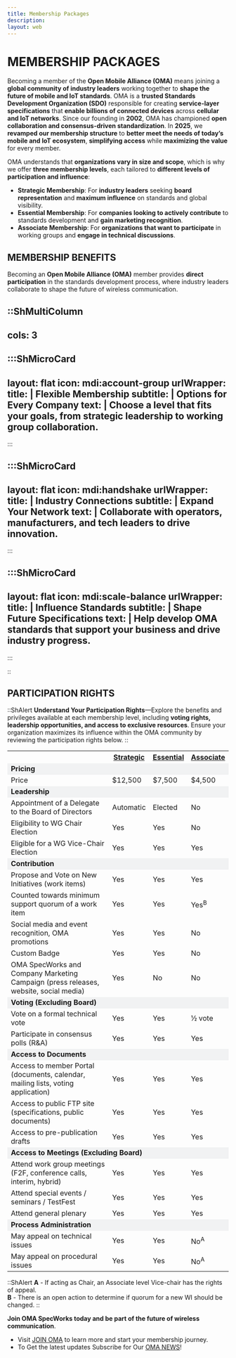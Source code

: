 ```yaml
---
title: Membership Packages
description:
layout: web
---
```


# MEMBERSHIP PACKAGES

Becoming a member of the **Open Mobile Alliance (OMA)** means joining a **global community of industry leaders** working together to **shape the future of mobile and IoT standards**. OMA is a **trusted Standards Development Organization (SDO)** responsible for creating **service-layer specifications** that **enable billions of connected devices** across **cellular and IoT networks**. Since our founding in **2002**, OMA has championed **open collaboration and consensus-driven standardization**. In **2025**, we **revamped our membership structure** to **better meet the needs of today’s mobile and IoT ecosystem**, **simplifying access** while **maximizing the value** for every member.

OMA understands that **organizations vary in size and scope**, which is why we offer **three membership levels**, each tailored to **different levels of participation and influence**:

- **Strategic Membership**: For **industry leaders** seeking **board representation** and **maximum influence** on standards and global visibility.
- **Essential Membership**: For **companies looking to actively contribute** to standards development and **gain marketing recognition**.
- **Associate Membership**: For **organizations that want to participate** in working groups and **engage in technical discussions**.

## MEMBERSHIP BENEFITS

Becoming an **Open Mobile Alliance (OMA)** member provides **direct participation** in the standards development process, where industry leaders collaborate to shape the future of wireless communication.  

::ShMultiColumn
---
cols: 3
---

  :::ShMicroCard
  ---
  layout: flat
  icon: mdi:account-group
  urlWrapper:
  title: |
      Flexible Membership
  subtitle: |
      Options for Every Company
  text: |
      Choose a level that fits your goals, from **strategic leadership** to **working group collaboration**.
  ---
  :::

  :::ShMicroCard
  ---
  layout: flat
  icon: mdi:handshake
  urlWrapper: 
  title: |
      Industry Connections
  subtitle: |
      Expand Your Network
  text: |
      Collaborate with **operators, manufacturers, and tech leaders** to **drive innovation**.
  ---
  :::

  :::ShMicroCard
  ---
  layout: flat
  icon: mdi:scale-balance
  urlWrapper: 
  title: |
      Influence Standards
  subtitle: |
      Shape Future Specifications
  text: |
      Help **develop OMA standards** that **support your business and drive industry progress**.
  ---
  :::

::

## PARTICIPATION RIGHTS

::ShAlert
**Understand Your Participation Rights**—Explore the benefits and privileges available at each membership level, including **voting rights, leadership opportunities, and access to exclusive resources**. Ensure your organization maximizes its influence within the OMA community by reviewing the participation rights below.
::

<table class="membership-table" width="100%" cellpadding="0" cellspacing="0" border="0">
  <tr>
    <th width="52%">&nbsp;</td>
    <th width="12%"><a href="/omaspecworks/membership/benefits#_1-strategic-membership"><strong>Strategic</strong></a></th>
    <th width="12%"><a href="/omaspecworks/membership/benefits#_2-essential-membership"><strong>Essential</strong></a></th>
    <th width="12%"><a href="/omaspecworks/membership/benefits#_3-associate-membership"><strong>Associate</strong></a></th>
  </tr>
  <tr style="background-color: #f1f2f3"><td class="bkg-blue color-white" colspan="4"><strong>Pricing</strong></td></tr>
  <tr>
   <td>Price</td>
   <td>$12,500</td>
   <td>$7,500</td>
   <td>$4,500</td>
  </tr>
  <tr style="background-color: #f1f2f3"><td class="bkg-blue color-white" colspan="4"><strong>Leadership</strong></td></tr>
  <tr>
   <td>Appointment of a Delegate to the Board of Directors</td>
   <td>Automatic</td>
   <td>Elected</td>
   <td>No</td>
   </tr>
  <tr>
   <td>Eligibility to WG Chair Election</td>
   <td>Yes</td>
   <td>Yes</td>
   <td>No</td>
  </tr>
  <tr>
   <td>Eligible for a WG Vice-Chair Election</td>
   <td>Yes</td>
   <td>Yes</td>
   <td>Yes</td>
  </tr>   
  <tr style="background-color: #f1f2f3"><td class="bkg-blue color-white" colspan="4"><strong>Contribution</strong></td></tr>
  <tr>
   <td>Propose and Vote on New Initiatives (work items)
</td>
   <td>Yes</td>
   <td>Yes</td>
   <td>Yes</td>
  </tr> 
  <tr>
   <td>Counted towards minimum support quorum of a work item</td>
   <td>Yes</td>
   <td>Yes</td>
   <td>Yes<sup>B</sup></td>
  </tr> 
      
  <tr>
   <td>Social media and event recognition, OMA promotions</td>
   <td>Yes</td>
   <td>Yes</td>
   <td>No</td>
  </tr> 
  <tr>
   <td>Custom Badge</td>
   <td>Yes</td>
   <td>Yes</td>
   <td>No</td>
   <tr>
   <td>OMA SpecWorks and Company Marketing Campaign (press releases, website, social media)</td>
   <td>Yes</td>
   <td>No</td>
   <td>No</td>
  </tr>
  </tr>        
  <tr style="background-color: #f1f2f3"><td class="bkg-blue color-white" colspan="4"><strong>Voting (Excluding Board)</strong></td></tr>
  <tr>
   <td>Vote on a formal technical vote</td>
   <td>Yes</td>
   <td>Yes</td>
   <td>&frac12; vote</td>
  </tr> 
  <tr>
   <td>Participate in consensus polls (R&A)</td>
   <td>Yes</td>
   <td>Yes</td>
   <td>Yes</td>
  </tr>  
  <tr style="background-color: #f1f2f3"><td class="bkg-blue color-white" colspan="4"><strong>Access to Documents</strong></td></tr>
  <tr>
   <td>Access to member Portal (documents, calendar, mailing lists, voting application)</td>
   <td>Yes</td>
   <td>Yes</td>
   <td>Yes</td>
  </tr>  
  <tr>
   <td>Access to public FTP site (specifications, public documents)</td>
   <td>Yes</td>
   <td>Yes</td>
   <td>Yes</td>
  </tr> 
  <tr>
   <td>Access to pre-publication drafts</td>
   <td>Yes</td>
   <td>Yes</td>
   <td>Yes</td>
  </tr>      
  <tr style="background-color: #f1f2f3"><td class="bkg-blue color-white" colspan="4"><strong>Access to Meetings (Excluding Board)</strong></td></tr>
  <tr>
   <td>Attend work group meetings (F2F, conference calls, interim, hybrid)</td>
   <td>Yes</td>
   <td>Yes</td>
   <td>Yes</td>
  </tr>  
  <tr>
   <td>Attend special events / seminars / TestFest</td>
   <td>Yes</td>
   <td>Yes</td>
   <td>Yes</td>
  </tr> 
  <tr>
   <td>Attend general plenary</td>
   <td>Yes</td>
   <td>Yes</td>
   <td>Yes</td>
  </tr> 
  <tr style="background-color: #f1f2f3"><td class="bkg-blue color-white" colspan="4"><strong>Process Administration</strong></td></tr>
  <tr>
   <td>May appeal on technical issues</td>
   <td>Yes</td>
   <td>Yes</td>
   <td>No<sup>A</sup></td>
  </tr>
  <tr>
   <td>May appeal on procedural issues</td>
   <td>Yes</td>
   <td>Yes</td>
   <td>No<sup>A</sup></td>
  </tr>            
</table>

::ShAlert
**A** - If acting as Chair, an Associate level Vice-chair has the rights of appeal. </br>
**B** - There is an open action to determine if quorum for a new WI should be changed.
::

**Join OMA SpecWorks today and be part of the future of wireless communication**. 
- Visit [JOIN OMA](/join/#joining-oma) to learn more and start your membership journey.
- To Get the latest updates Subscribe for Our [OMA NEWS](/about/subscription)!



